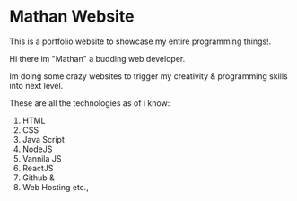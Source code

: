 # Mathan Website

This is a portfolio website to showcase my entire programming things!.

Hi there im "Mathan" a budding web developer.

Im doing some crazy websites to trigger my creativity & programming skills into next level.

These are all the technologies as of i know:
1. HTML 
2. CSS 
3. Java Script 
4. NodeJS 
5. Vannila JS 
6. ReactJS 
7. Github &
8. Web Hosting etc.,